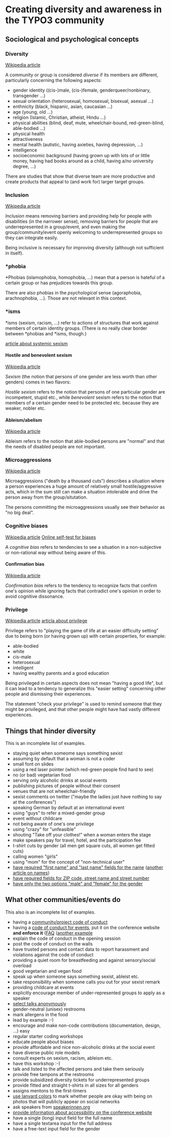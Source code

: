 # Creating diversity and awareness in the TYPO3 community

## Sociological and psychological concepts

### Diversity
[Wikipedia article](https://en.wikipedia.org/wiki/Diversity_(politics))

A community or group is considered _diverse_ if its members are different,
particularly concerning the following aspects:

* gender identity ((cis-)male, (cis-)female, genderqueer/nonbinary, transgender …)
* sexual orientation (heterosexual, homosexual, bisexual, asexual …)
* enthnicity (black, hispanic, asian, caucasian …)
* age (young, old …)
* religion (Islamic, Christian, atheist, Hindu …)
* physical abilities (blind, deaf, mute, wheelchair-bound, red-green-blind,
  able-bodied …)
* physical health
* attractiveness
* mental health (autistic, having axieties, having depression, …)
* intelligence
* socioeconomic background (having grown up with lots of or little money,
  having had books around as a child, having a/no university degree, …)

There are studies that show that diverse team are more productive and create
products that appeal to (and work for) larger target groups.

### Inclusion
[Wikipedia article](https://en.wikipedia.org/wiki/Inclusion_(disability_rights))

_Inclusion_ means removing barriers and providing help for people with
disabilities (in the narrower sense), removing barriers for people that
are underrepresented in a group/event, and even making the
group/community/event openly welcoming to underrepresented groups so
they can integrate easily.
 
Being inclusive is necessary for improving diversity (although not sufficient
in itself).


### *phobia

*Phobias (islamophobia, homophobia, …) mean that a person is hateful of a
certain group or has prejudices towards this group.

There are also phobias in the _psychological_ sense (agoraphobia, arachnophobia,
…). Those are not relevant in this context.

### *isms

*isms (sexism, racism, …) refer to actions of structures that work against
members of certain identity groups. (There is no really clear border between
*phobias and *isms, though.)

[article about systemic sexism](https://justeducationlearning.wordpress.com/2011/12/04/sexism/)

#### Hostile and benevolent sexism
[Wikipedia article](https://en.wikipedia.org/wiki/Ambivalent_sexism)

_Sexism_ (the notion that persons of one gender are less worth than other
genders) comes in two flavors:

_Hostile sexism_ refers to the notion that persons of one particular gender
are incompetent, stupid etc., while _benevolent_ sexism refers to the notion
that members of a certain gender need to be protected etc. because they are
weaker, nobler etc.

#### Ableism/abelism
[Wikipedia article](https://en.wikipedia.org/wiki/Ableism)

Ableism refers to the notion that able-bodied persons are "normal" and that the
needs of disabled people are not important.

### Microaggressions
[Wikipedia article](https://en.wikipedia.org/wiki/Microaggression)

Microaggressions ("death by a thousand cuts") describes a situation where a
person experiences a huge amount of relatively small hostile/aggressive acts,
which in the sum still can make a situation intolerable and drive the person
away from the group/situtation.

The persons committing the microaggressions usually see their behavior as
"no big deal".

### Cognitive biases
[Wikipedia article](https://en.wikipedia.org/wiki/List_of_cognitive_biases)
[Online self-test for biases](https://implicit.harvard.edu/implicit/takeatest.html)

A _cognitive bias_ refers to tendencies to see a situation in a non-subjective
or non-rational way without being aware of this.

#### Confirmation bias
[Wikipedia article](https://en.wikipedia.org/wiki/Confirmation_bias)

_Confirmation bias_ refers to the tendency to recognize facts that confirm
one's opinion while ignoring facts that contradict one's opinion in order to
avoid cognitive dissonance.

### Privilege
[Wikipedia article](https://en.wikipedia.org/wiki/Privilege_(social_inequality))
[articla about privilege](https://medium.com/@ninavizz/systemic-sexism-101-2297043ac6c1)

Privilege refers to "playing the game of life at an easier difficulty setting"
due to being born (or having grown up) with certain properties, for example:

* able-bodied
* white
* cis-male
* heterosexual
* intelligent
* having wealthy parents and a good education

Being privileged in certain aspects does not mean "having a good life", but it
can lead to a tendency to generalize this "easier setting" concerning other
people and dismissing their experiences.

The statement "check your privilege" is used to remind someone that they might
be privileged, and that other people might have had vastly different
experiences.


## Things that hinder diversity

This is an incomplete list of examples.

* staying quiet when someome says something sexist
* assuming by default that a woman is not a coder
* small font on slides
* using a red laser pointer (which red-green people find hard to see)
* no (or bad) vegetarian food
* serving only alcoholic drinks at social events
* publishing pictures of people without their consent
* venues that are not wheelchair-friendly
* sexist comments on twitter
  ("maybe the ladies just have nothing to say at the conferences")
* speaking German by default at an international event
* using "guys" to refer a mixed-gender group
* event without childcare
* not being aware of one's one privilege
* using "crazy" for "unfeasible"
* shouting "Take off your clothes!" when a woman enters the stage
* make speakers pay for travel, hotel, and the participation fee
* t-shirt cuts by gender (all men get square cuts, all women get fitted cuts)
* calling women "girls"
* using "mom" for the concept of "non-technical user"
* [have required "first name" and "last name" fields for the name](https://www.w3.org/International/questions/qa-personal-names)
  ([another article on names](http://www.rogerdarlington.co.uk/useofnames.html))
* [have required fields for ZIP code, street name and street number](https://www.mjt.me.uk/posts/falsehoods-programmers-believe-about-addresses/)
* [have only the two options "male" and "female" for the gender](https://medium.com/@malpinder/falsehoods-programmers-believe-about-gender-cf1a55085ab2)


## What other communities/events do

This also is an incomplete list of examples.

* having a [community/project code of conduct](https://contributor-covenant.org/)
* having a [code of conduct for events](http://confcodeofconduct.com/),
  put it on the conference website
  **and enforce it**
  ([FAQ](https://www.ashedryden.com/blog/codes-of-conduct-101-faq)
  ([another example](http://geekfeminism.wikia.com/wiki/Conference_anti-harassment/Policy)
* explain the code of conduct in the opening session
* post the code of conduct on the walls
* have trusted persons and contact data to report harassment and violations
  against the code of conduct
* providing a quiet room for breastfeeding and against sensory/social overload
* good vegetarian and vegan food
* speak up when someone says something sexist, ableist etc.
* take responsibility when someone calls you out for your sexist remark
* providing childcare at events
* explicitly encourage member of under-represented groups to apply as a speaker
* [select talks anonymously](https://2012.jsconf.eu/2012/09/17/beating-the-odds-how-we-got-25-percent-women-speakers.html)
* gender-neutral (unisex) restrooms
* mark allergens in the food
* lead by example :-)
* encourage and make non-code contributions (documentation, design, …) easy
* regular starter coding workshops
* educate people about biases
* provide affordable and nice non-alcoholic drinks at the social event
* have diverse public role models
* consult experts on sexism, racism, ableism etc.
* have this workshop :-)
* talk and listed to the affected persons and take them seriously
* provide free tampons at the restrooms
* provide subsidized diversity tickets for underrepresented groups
* provide fitted and straight t-shirts in all sizes for all genders
* assigns mentons to the first-timers
* [use lanyard colors](https://medium.com/@boennemann/how-much-it-cost-us-to-make-more-attendees-feel-safe-and-welcome-at-concat-2015-2bc51d4df656)
  to mark whether people are okay with being on photos
  that will publicly appear on social networks
* ask speakers from [speakerinnen.org](https://speakerinnen.org/)
* [provide information about accessibility on the conference website](https://modelviewculture.com/pieces/organizing-more-accessible-tech-events)
* have a single (long) input field for the full name
* have a single textarea input for the full address
* have a free-text input field for the gender
